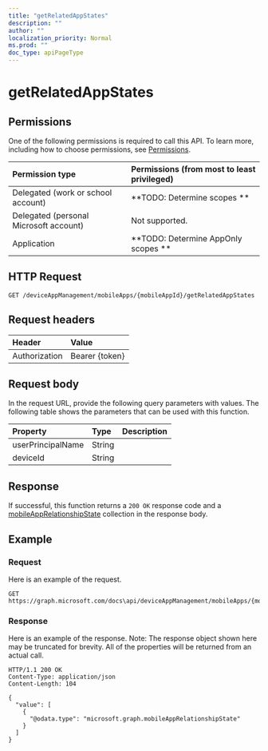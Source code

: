 ```yaml
---
title: "getRelatedAppStates"
description: ""
author: ""
localization_priority: Normal
ms.prod: ""
doc_type: apiPageType
---
```


# getRelatedAppStates



## Permissions
One of the following permissions is required to call this API. To learn more, including how to choose permissions, see [Permissions](/concepts/permissions-reference.md).

|Permission type|Permissions (from most to least privileged)|
|:---|:---|
|Delegated (work or school account)|**TODO: Determine scopes **|
|Delegated (personal Microsoft account)|Not supported.|
|Application|**TODO: Determine AppOnly scopes **|

## HTTP Request
<!-- {
  "blockType": "ignored"
}
-->
``` http
GET /deviceAppManagement/mobileApps/{mobileAppId}/getRelatedAppStates
```

## Request headers
|Header|Value|
|:---|:---|
|Authorization|Bearer {token}|

## Request body
In the request URL, provide the following query parameters with values.
The following table shows the parameters that can be used with this function.

|Property|Type|Description|
|:---|:---|:---|
|userPrincipalName|String||
|deviceId|String||



## Response
If successful, this function returns a `200 OK` response code and a [mobileAppRelationshipState](../resources/intune-apps-mobileAppRelationshipState.md) collection in the response body.

## Example

### Request
Here is an example of the request.
<!-- {
  "blockType": "request",
  "name": "mobileapp_getrelatedappstates"
}
-->
``` http
GET https://graph.microsoft.com/docs\api/deviceAppManagement/mobileApps/{mobileAppId}/getRelatedAppStates(userPrincipalName='parameterValue',deviceId='parameterValue')
```

### Response
Here is an example of the response. Note: The response object shown here may be truncated for brevity. All of the properties will be returned from an actual call.
<!-- {
  "blockType": "response",
  "truncated": true,
  "@odata.type": "collection(microsoft.graph.mobileapprelationshipstate)"
}
-->
``` http
HTTP/1.1 200 OK
Content-Type: application/json
Content-Length: 104

{
  "value": [
    {
      "@odata.type": "microsoft.graph.mobileAppRelationshipState"
    }
  ]
}
```

